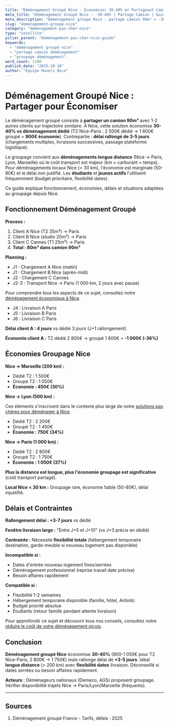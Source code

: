 ```yaml
---
title: "Déménagement Groupé Nice : Économiser 30-40% en Partageant Camion"
meta_title: "Déménagement Groupé Nice : -30-40% | Partage Camion | Guide"
meta_description: "Déménagement groupé Nice : partage camion 90m³ = -30-40% tarif (T2 1000€ → 650€). Délai +3-5j. Longue distance. Économie 350-500€. Guide."
slug: "demenagement-groupe-nice"
category: "demenagement-pas-cher-nice"
type: "satellite"
pilier_parent: "demenagement-pas-cher-nice-guide"
keywords:
  - "déménagement groupé nice"
  - "partage camion déménagement"
  - "groupage déménagement"
word_count: 1100
publish_date: "2025-10-18"
author: "Équipe Moverz Nice"
---
```


# Déménagement Groupé Nice : Partager pour Économiser

Le déménagement groupé consiste à **partager un camion 90m³** avec 1-2 autres clients sur trajectoire similaire. À Nice, cette solution économise **30-40% vs déménagement dédié** (T2 Nice-Paris : 2 500€ dédié → 1 600€ groupé = **900€ économie**). Contrepartie : **délai rallongé de 3-5 jours** (chargements multiples, livraisons successives, passage plateforme logistique).

Le groupage convient aux **déménagements longue distance** (Nice → Paris, Lyon, Marseille) où le coût transport est majeur (km × carburant × temps). Pour déménagements locaux Nice (< 30 km), l'économie est marginale (50-80€) et le délai non justifié. Les **étudiants** et **jeunes actifs** l'utilisent fréquemment (budget prioritaire, flexibilité dates).

Ce guide explique fonctionnement, économies, délais et situations adaptées au groupage depuis Nice.

## Fonctionnement Déménagement Groupé

**Process :**
1. Client A Nice (T2 35m³) → Paris
2. Client B Nice (studio 20m³) → Paris
3. Client C Cannes (T1 25m³) → Paris
4. **Total : 80m³ dans camion 90m³**

**Planning :**
- J1 : Chargement A Nice (matin)
- J1 : Chargement B Nice (après-midi)
- J2 : Chargement C Cannes
- J2-3 : Transport Nice → Paris (1 000 km, 2 jours avec pause)

Pour comprendre tous les aspects de ce sujet, consultez notre [déménagement économique à Nice](/blog/demenagement-pas-cher/demenagement-pas-cher-nice-guide).

- J4 : Livraison A Paris
- J5 : Livraison B Paris
- J6 : Livraison C Paris

**Délai client A : 4 jours** vs dédié 3 jours (J+1 rallongement)

**Économie client A :** T2 dédié 2 800€ → groupé 1 800€ = **-1 000€ (-36%)**

## Économies Groupage Nice

**Nice → Marseille (200 km) :**
- Dédié T2 : 1 500€
- Groupé T2 : 1 050€
- **Économie : 450€ (30%)**

**Nice → Lyon (500 km) :**

Ces éléments s'inscrivent dans le contexte plus large de notre [solutions pas chères pour déménager à Nice](/blog/demenagement-pas-cher/demenagement-pas-cher-nice-guide).

- Dédié T2 : 2 200€
- Groupé T2 : 1 450€
- **Économie : 750€ (34%)**

**Nice → Paris (1 000 km) :**
- Dédié T2 : 2 800€
- Groupé T2 : 1 750€
- **Économie : 1 050€ (37%)**

**Plus la distance est longue, plus l'économie groupage est significative** (coût transport partagé).

**Local Nice < 30 km :** Groupage rare, économie faible (50-80€), délai injustifié.

## Délais et Contraintes

**Rallongement délai : +3-7 jours** vs dédié

**Fenêtre livraison large :** "Entre J+5 et J+10" (vs J+3 précis en dédié)

**Contrainte :** Nécessite **flexibilité totale** (hébergement temporaire destination, garde-meuble si nouveau logement pas disponible)

**Incompatible si :**
- Dates d'entrée nouveau logement fixes/serrées
- Déménagement professionnel (reprise travail date précise)
- Besoin affaires rapidement

**Compatible si :**
- Flexibilité 1-2 semaines
- Hébergement temporaire disponible (famille, hôtel, Airbnb)
- Budget priorité absolue
- Étudiants (retour famille pendant attente livraison)


Pour approfondir ce sujet et découvrir tous nos conseils, consultez notre [réduire le coût de votre déménagement niçois](/blog/demenagement-pas-cher/demenagement-pas-cher-nice-guide).

## Conclusion

**Déménagement groupé Nice** économise **30-40%** (900-1 050€ pour T2 Nice-Paris, 2 800€ → 1 750€) mais rallonge délai de **+3-5 jours**. Idéal **longue distance** (> 200 km) avec **flexibilité dates** livraison. Déconseillé si dates serrées ou besoin affaires rapidement.

**Acteurs :** Déménageurs nationaux (Demeco, AGS) proposent groupage. Vérifier disponibilité trajets Nice → Paris/Lyon/Marseille (fréquents).

---

## Sources

1. Déménagement groupé France - Tarifs, délais : 2025



